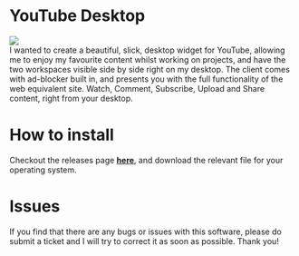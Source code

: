 # YouTube Desktop

<img src="https://preview.ibb.co/ciKF3S/Desktop_Youtube.png"/>
<br>
I wanted to create a beautiful, slick, desktop widget for YouTube, allowing me to enjoy my favourite content whilst working on projects, and have the two workspaces visible side by side right on my desktop. The client comes with ad-blocker built in, and presents you with the full functionality of the web equivalent site. Watch, Comment, Subscribe, Upload and Share content, right from your desktop.

# How to install

Checkout the releases page <b>[here](https://github.com/B-0-B-B-Y/desktop-youtube/releases)</b>, and download the relevant file for your operating system.

# Issues

If you find that there are any bugs or issues with this software, please do submit a ticket and I will try to correct it as soon as possible. Thank you!
